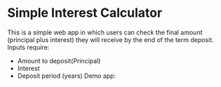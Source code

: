 # Simple Interest Calculator
This is a simple web app in which users can check the final amount (principal plus interest) they will receive by the end of the term deposit. <br>
Inputs require: <br>
- Amount to deposit(Principal)
- Interest
- Deposit period (years)
Demo app: 

